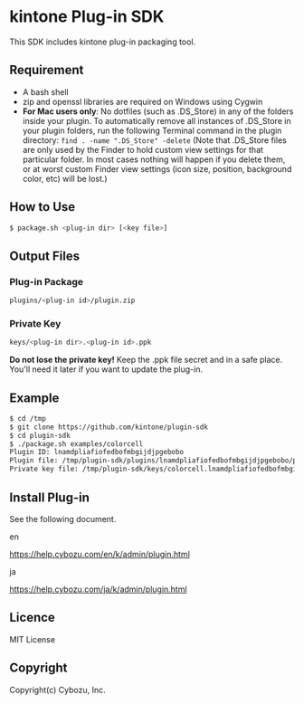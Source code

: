kintone Plug-in SDK
==========================

This SDK includes kintone plug-in packaging tool.

## Requirement

* A bash shell
* zip and openssl libraries are required on Windows using Cygwin
* **For Mac users only**: No dotfiles (such as .DS_Store) in any of the folders inside your plugin. To automatically remove all instances of .DS_Store in your plugin folders, run the following Terminal command in the plugin directory:
```find . -name ".DS_Store" -delete```
(Note that .DS_Store files are only used by the Finder to hold custom view settings for that particular folder. In most cases nothing will happen if you delete them, or at worst custom Finder view settings (icon size, position, background color, etc) will be lost.)

## How to Use

```bash
$ package.sh <plug-in dir> [<key file>]
```
## Output Files

### Plug-in Package
```bash
plugins/<plug-in id>/plugin.zip
```

### Private Key
```bash
keys/<plug-in dir>.<plug-in id>.ppk
```
**Do not lose the private key!** Keep the .ppk file secret and in a safe place. You'll need it later if you want to update the plug-in.

## Example
```bash
$ cd /tmp
$ git clone https://github.com/kintone/plugin-sdk
$ cd plugin-sdk
$ ./package.sh examples/colorcell
Plugin ID: lnamdpliafiofedbofmbgijdjpgebobo
Plugin file: /tmp/plugin-sdk/plugins/lnamdpliafiofedbofmbgijdjpgebobo/plugin.zip
Private key file: /tmp/plugin-sdk/keys/colorcell.lnamdpliafiofedbofmbgijdjpgebobo.ppk
```

## Install Plug-in

See the following document.

en

https://help.cybozu.com/en/k/admin/plugin.html

ja

https://help.cybozu.com/ja/k/admin/plugin.html

## Licence

MIT License

## Copyright

Copyright(c) Cybozu, Inc.
